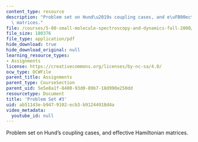 ```yaml
---
content_type: resource
description: "Problem set on Hund\u2019s coupling cases, and e\uFB00ective Hamiltonian\
  \ matrices."
file: /courses/5-80-small-molecule-spectroscopy-and-dynamics-fall-2008/ab51143eb9479102ecb3b91244918d4a_ps3_1985.pdf
file_size: 180376
file_type: application/pdf
hide_download: true
hide_download_original: null
learning_resource_types:
- Assignments
license: https://creativecommons.org/licenses/by-nc-sa/4.0/
ocw_type: OCWFile
parent_title: Assignments
parent_type: CourseSection
parent_uid: 5e5e8a1f-8400-93d0-89b7-18d990e250dd
resourcetype: Document
title: 'Problem Set #3'
uid: ab51143e-b947-9102-ecb3-b91244918d4a
video_metadata:
  youtube_id: null
---
```

Problem set on Hund’s coupling cases, and eﬀective Hamiltonian matrices.